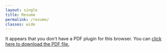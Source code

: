 ```yaml
---
layout: single
title: Resume
permalink: /resume/
classes: wide
---
```

<object data="/assets/ayoung48_resume.pdf" type='application/pdf' width='560' height='700'><p>It appears that you don't have a PDF plugin for this browser. You can <a href="/assets/ayoung48_resume.pdf">click here to download the PDF file.</a></p></object>
